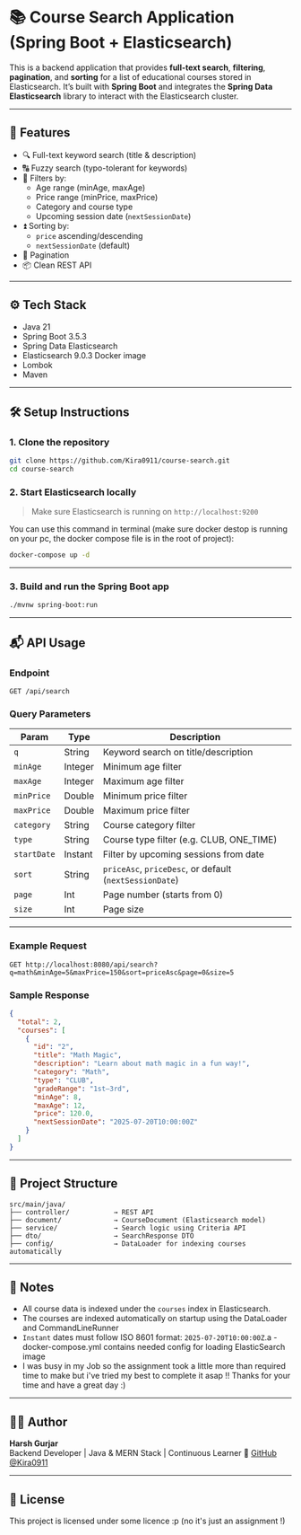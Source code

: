 # 📚 Course Search Application (Spring Boot + Elasticsearch)

This is a backend application that provides **full-text search**, **filtering**, **pagination**, and **sorting** for a list of educational courses stored in Elasticsearch. It’s built with **Spring Boot** and integrates the **Spring Data Elasticsearch** library to interact with the Elasticsearch cluster.

---

## 🚀 Features

- 🔍 Full-text keyword search (title & description)
- 🔠 Fuzzy search (typo-tolerant for keywords)
- 🎯 Filters by:
  - Age range (minAge, maxAge)
  - Price range (minPrice, maxPrice)
  - Category and course type
  - Upcoming session date (`nextSessionDate`)
- ⏫ Sorting by:
  - `price` ascending/descending
  - `nextSessionDate` (default)
- 📄 Pagination
- 📦 Clean REST API

---

## ⚙️ Tech Stack

- Java 21
- Spring Boot 3.5.3
- Spring Data Elasticsearch
- Elasticsearch 9.0.3 Docker image
- Lombok
- Maven

---

## 🛠️ Setup Instructions

### 1. Clone the repository

```bash
git clone https://github.com/Kira0911/course-search.git
cd course-search
```

### 2. Start Elasticsearch locally

> Make sure Elasticsearch is running on `http://localhost:9200`

You can use this command in terminal (make sure docker destop is running on your pc, the docker compose file is in the root of project):

```bash
docker-compose up -d
```

---

### 3. Build and run the Spring Boot app

```bash
./mvnw spring-boot:run
```

---

## 📬 API Usage

### Endpoint

```
GET /api/search
```

### Query Parameters

| Param       | Type    | Description                                             |
| ----------- | ------- | ------------------------------------------------------- |
| `q`         | String  | Keyword search on title/description                     |
| `minAge`    | Integer | Minimum age filter                                      |
| `maxAge`    | Integer | Maximum age filter                                      |
| `minPrice`  | Double  | Minimum price filter                                    |
| `maxPrice`  | Double  | Maximum price filter                                    |
| `category`  | String  | Course category filter                                  |
| `type`      | String  | Course type filter (e.g. CLUB, ONE_TIME)                |
| `startDate` | Instant | Filter by upcoming sessions from date                   |
| `sort`      | String  | `priceAsc`, `priceDesc`, or default (`nextSessionDate`) |
| `page`      | Int     | Page number (starts from 0)                             |
| `size`      | Int     | Page size                                               |

---

### Example Request

```http
GET http://localhost:8080/api/search?q=math&minAge=5&maxPrice=150&sort=priceAsc&page=0&size=5
```

### Sample Response

```json
{
  "total": 2,
  "courses": [
    {
      "id": "2",
      "title": "Math Magic",
      "description": "Learn about math magic in a fun way!",
      "category": "Math",
      "type": "CLUB",
      "gradeRange": "1st–3rd",
      "minAge": 8,
      "maxAge": 12,
      "price": 120.0,
      "nextSessionDate": "2025-07-20T10:00:00Z"
    }
  ]
}
```

---

## 📁 Project Structure

```
src/main/java/
├── controller/           → REST API
├── document/             → CourseDocument (Elasticsearch model)
├── service/              → Search logic using Criteria API
├── dto/                  → SearchResponse DTO
├── config/               → DataLoader for indexing courses automatically
```

---

## 📌 Notes

- All course data is indexed under the `courses` index in Elasticsearch.
- The courses are indexed automatically on startup using the DataLoader and CommandLineRunner
- `Instant` dates must follow ISO 8601 format: `2025-07-20T10:00:00Z`.a
  -docker-compose.yml contains needed config for loading ElasticSearch image
- I was busy in my Job so the assignment took a little more than required time to make but i've tried my best to complete it asap !!
  Thanks for your time and have a great day :)

---

## 🧑‍💻 Author

**Harsh Gurjar**  
Backend Developer | Java & MERN Stack | Continuous Learner
🔗 [GitHub @Kira0911](https://github.com/Kira0911)

---

## 📜 License

This project is licensed under some licence :p (no it's just an assignment !)
